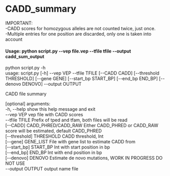 # CADD_summary

IMPORTANT:  
-CADD scores for homozygous alleles are not counted twice, just once.  
-Multiple entries for one position are discarded, only one is taken into account  

#### Usage: python script.py --vep file.vep --tfile tfile --output cadd_sum_output  

python script.py -h  
usage: script.py [-h] --vep VEP --tfile TFILE [--CADD CADD] [--threshold THRESHOLD] [--gene GENE] [--start_bp START_BP] [--end_bp END_BP] [--denovo DENOVO] --output OUTPUT  

CADD file summary

[optional] arguments:  
  -h, --help            show this help message and exit  
  --vep VEP             vep file with CADD scores  
  --tfile TFILE         Prefix of tped and tfam, both files will be read  
  [--CADD] CADD_PHRED/CADD_RAW           Either CADD_PHRED or CADD_RAW score will be estimated, default CADD_PHRED  
  [--threshold] THRESHOLD CADD threshold, Int  
  [--gene] GENE_LIST           File with gene list to estimate CADD from  
  [--start_bp] START_BP   Int with start position in bp  
  [--end_bp] END_BP       Int with end position in bp  
  [--denovo] DENOVO       Estimate de novo mutations, WORK IN PROGRESS DO NOT USE  
  --output OUTPUT       output name file  
